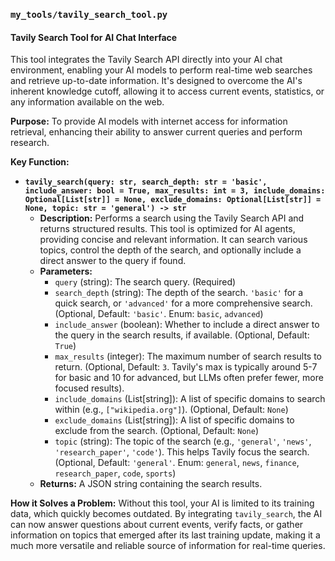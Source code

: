 ### `my_tools/tavily_search_tool.py`

#### Tavily Search Tool for AI Chat Interface

This tool integrates the Tavily Search API directly into your AI chat environment, enabling your AI models to perform real-time web searches and retrieve up-to-date information. It's designed to overcome the AI's inherent knowledge cutoff, allowing it to access current events, statistics, or any information available on the web.

**Purpose:** To provide AI models with internet access for information retrieval, enhancing their ability to answer current queries and perform research.

**Key Function:**

*   **`tavily_search(query: str, search_depth: str = 'basic', include_answer: bool = True, max_results: int = 3, include_domains: Optional[List[str]] = None, exclude_domains: Optional[List[str]] = None, topic: str = 'general') -> str`**
    *   **Description:** Performs a search using the Tavily Search API and returns structured results. This tool is optimized for AI agents, providing concise and relevant information. It can search various topics, control the depth of the search, and optionally include a direct answer to the query if found.
    *   **Parameters:**
        *   `query` (string): The search query. (Required)
        *   `search_depth` (string): The depth of the search. `'basic'` for a quick search, or `'advanced'` for a more comprehensive search. (Optional, Default: `'basic'`. Enum: `basic`, `advanced`)
        *   `include_answer` (boolean): Whether to include a direct answer to the query in the search results, if available. (Optional, Default: `True`)
        *   `max_results` (integer): The maximum number of search results to return. (Optional, Default: `3`. Tavily's max is typically around 5-7 for basic and 10 for advanced, but LLMs often prefer fewer, more focused results).
        *   `include_domains` (List[string]): A list of specific domains to search within (e.g., `["wikipedia.org"]`). (Optional, Default: `None`)
        *   `exclude_domains` (List[string]): A list of specific domains to exclude from the search. (Optional, Default: `None`)
        *   `topic` (string): The topic of the search (e.g., `'general'`, `'news'`, `'research_paper'`, `'code'`). This helps Tavily focus the search. (Optional, Default: `'general'`. Enum: `general`, `news`, `finance`, `research_paper`, `code`, `sports`)
    *   **Returns:** A JSON string containing the search results.

**How it Solves a Problem:**
Without this tool, your AI is limited to its training data, which quickly becomes outdated. By integrating `tavily_search`, the AI can now answer questions about current events, verify facts, or gather information on topics that emerged after its last training update, making it a much more versatile and reliable source of information for real-time queries.